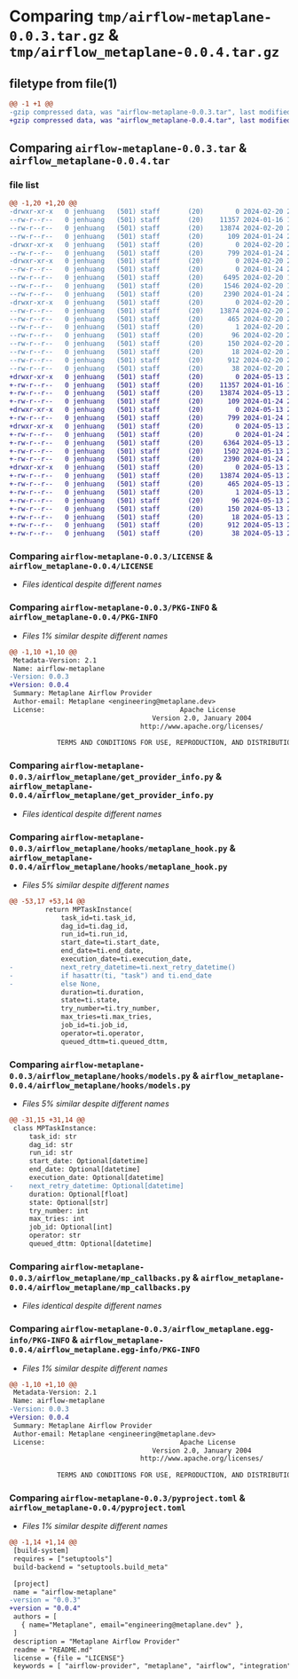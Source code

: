 # Comparing `tmp/airflow-metaplane-0.0.3.tar.gz` & `tmp/airflow_metaplane-0.0.4.tar.gz`

## filetype from file(1)

```diff
@@ -1 +1 @@
-gzip compressed data, was "airflow-metaplane-0.0.3.tar", last modified: Tue Feb 20 21:32:24 2024, max compression
+gzip compressed data, was "airflow_metaplane-0.0.4.tar", last modified: Mon May 13 20:30:55 2024, max compression
```

## Comparing `airflow-metaplane-0.0.3.tar` & `airflow_metaplane-0.0.4.tar`

### file list

```diff
@@ -1,20 +1,20 @@
-drwxr-xr-x   0 jenhuang   (501) staff       (20)        0 2024-02-20 21:32:24.043160 airflow-metaplane-0.0.3/
--rw-r--r--   0 jenhuang   (501) staff       (20)    11357 2024-01-16 17:52:37.000000 airflow-metaplane-0.0.3/LICENSE
--rw-r--r--   0 jenhuang   (501) staff       (20)    13874 2024-02-20 21:32:24.042816 airflow-metaplane-0.0.3/PKG-INFO
--rw-r--r--   0 jenhuang   (501) staff       (20)      109 2024-01-24 20:03:28.000000 airflow-metaplane-0.0.3/README.md
-drwxr-xr-x   0 jenhuang   (501) staff       (20)        0 2024-02-20 21:32:24.040384 airflow-metaplane-0.0.3/airflow_metaplane/
--rw-r--r--   0 jenhuang   (501) staff       (20)      799 2024-01-24 20:03:28.000000 airflow-metaplane-0.0.3/airflow_metaplane/get_provider_info.py
-drwxr-xr-x   0 jenhuang   (501) staff       (20)        0 2024-02-20 21:32:24.041673 airflow-metaplane-0.0.3/airflow_metaplane/hooks/
--rw-r--r--   0 jenhuang   (501) staff       (20)        0 2024-01-24 20:03:28.000000 airflow-metaplane-0.0.3/airflow_metaplane/hooks/__init__.py
--rw-r--r--   0 jenhuang   (501) staff       (20)     6495 2024-02-20 18:39:15.000000 airflow-metaplane-0.0.3/airflow_metaplane/hooks/metaplane_hook.py
--rw-r--r--   0 jenhuang   (501) staff       (20)     1546 2024-02-20 18:39:15.000000 airflow-metaplane-0.0.3/airflow_metaplane/hooks/models.py
--rw-r--r--   0 jenhuang   (501) staff       (20)     2390 2024-01-24 20:03:28.000000 airflow-metaplane-0.0.3/airflow_metaplane/mp_callbacks.py
-drwxr-xr-x   0 jenhuang   (501) staff       (20)        0 2024-02-20 21:32:24.042034 airflow-metaplane-0.0.3/airflow_metaplane.egg-info/
--rw-r--r--   0 jenhuang   (501) staff       (20)    13874 2024-02-20 21:32:24.000000 airflow-metaplane-0.0.3/airflow_metaplane.egg-info/PKG-INFO
--rw-r--r--   0 jenhuang   (501) staff       (20)      465 2024-02-20 21:32:24.000000 airflow-metaplane-0.0.3/airflow_metaplane.egg-info/SOURCES.txt
--rw-r--r--   0 jenhuang   (501) staff       (20)        1 2024-02-20 21:32:24.000000 airflow-metaplane-0.0.3/airflow_metaplane.egg-info/dependency_links.txt
--rw-r--r--   0 jenhuang   (501) staff       (20)       96 2024-02-20 21:32:24.000000 airflow-metaplane-0.0.3/airflow_metaplane.egg-info/entry_points.txt
--rw-r--r--   0 jenhuang   (501) staff       (20)      150 2024-02-20 21:32:24.000000 airflow-metaplane-0.0.3/airflow_metaplane.egg-info/requires.txt
--rw-r--r--   0 jenhuang   (501) staff       (20)       18 2024-02-20 21:32:24.000000 airflow-metaplane-0.0.3/airflow_metaplane.egg-info/top_level.txt
--rw-r--r--   0 jenhuang   (501) staff       (20)      912 2024-02-20 21:31:58.000000 airflow-metaplane-0.0.3/pyproject.toml
--rw-r--r--   0 jenhuang   (501) staff       (20)       38 2024-02-20 21:32:24.043237 airflow-metaplane-0.0.3/setup.cfg
+drwxr-xr-x   0 jenhuang   (501) staff       (20)        0 2024-05-13 20:30:55.151435 airflow_metaplane-0.0.4/
+-rw-r--r--   0 jenhuang   (501) staff       (20)    11357 2024-01-16 17:52:37.000000 airflow_metaplane-0.0.4/LICENSE
+-rw-r--r--   0 jenhuang   (501) staff       (20)    13874 2024-05-13 20:30:55.151108 airflow_metaplane-0.0.4/PKG-INFO
+-rw-r--r--   0 jenhuang   (501) staff       (20)      109 2024-01-24 20:03:28.000000 airflow_metaplane-0.0.4/README.md
+drwxr-xr-x   0 jenhuang   (501) staff       (20)        0 2024-05-13 20:30:55.148819 airflow_metaplane-0.0.4/airflow_metaplane/
+-rw-r--r--   0 jenhuang   (501) staff       (20)      799 2024-01-24 20:03:28.000000 airflow_metaplane-0.0.4/airflow_metaplane/get_provider_info.py
+drwxr-xr-x   0 jenhuang   (501) staff       (20)        0 2024-05-13 20:30:55.150234 airflow_metaplane-0.0.4/airflow_metaplane/hooks/
+-rw-r--r--   0 jenhuang   (501) staff       (20)        0 2024-01-24 20:03:28.000000 airflow_metaplane-0.0.4/airflow_metaplane/hooks/__init__.py
+-rw-r--r--   0 jenhuang   (501) staff       (20)     6364 2024-05-13 20:17:11.000000 airflow_metaplane-0.0.4/airflow_metaplane/hooks/metaplane_hook.py
+-rw-r--r--   0 jenhuang   (501) staff       (20)     1502 2024-05-13 20:17:06.000000 airflow_metaplane-0.0.4/airflow_metaplane/hooks/models.py
+-rw-r--r--   0 jenhuang   (501) staff       (20)     2390 2024-01-24 20:03:28.000000 airflow_metaplane-0.0.4/airflow_metaplane/mp_callbacks.py
+drwxr-xr-x   0 jenhuang   (501) staff       (20)        0 2024-05-13 20:30:55.150416 airflow_metaplane-0.0.4/airflow_metaplane.egg-info/
+-rw-r--r--   0 jenhuang   (501) staff       (20)    13874 2024-05-13 20:30:55.000000 airflow_metaplane-0.0.4/airflow_metaplane.egg-info/PKG-INFO
+-rw-r--r--   0 jenhuang   (501) staff       (20)      465 2024-05-13 20:30:55.000000 airflow_metaplane-0.0.4/airflow_metaplane.egg-info/SOURCES.txt
+-rw-r--r--   0 jenhuang   (501) staff       (20)        1 2024-05-13 20:30:55.000000 airflow_metaplane-0.0.4/airflow_metaplane.egg-info/dependency_links.txt
+-rw-r--r--   0 jenhuang   (501) staff       (20)       96 2024-05-13 20:30:55.000000 airflow_metaplane-0.0.4/airflow_metaplane.egg-info/entry_points.txt
+-rw-r--r--   0 jenhuang   (501) staff       (20)      150 2024-05-13 20:30:55.000000 airflow_metaplane-0.0.4/airflow_metaplane.egg-info/requires.txt
+-rw-r--r--   0 jenhuang   (501) staff       (20)       18 2024-05-13 20:30:55.000000 airflow_metaplane-0.0.4/airflow_metaplane.egg-info/top_level.txt
+-rw-r--r--   0 jenhuang   (501) staff       (20)      912 2024-05-13 20:30:31.000000 airflow_metaplane-0.0.4/pyproject.toml
+-rw-r--r--   0 jenhuang   (501) staff       (20)       38 2024-05-13 20:30:55.151503 airflow_metaplane-0.0.4/setup.cfg
```

### Comparing `airflow-metaplane-0.0.3/LICENSE` & `airflow_metaplane-0.0.4/LICENSE`

 * *Files identical despite different names*

### Comparing `airflow-metaplane-0.0.3/PKG-INFO` & `airflow_metaplane-0.0.4/PKG-INFO`

 * *Files 1% similar despite different names*

```diff
@@ -1,10 +1,10 @@
 Metadata-Version: 2.1
 Name: airflow-metaplane
-Version: 0.0.3
+Version: 0.0.4
 Summary: Metaplane Airflow Provider
 Author-email: Metaplane <engineering@metaplane.dev>
 License:                                  Apache License
                                    Version 2.0, January 2004
                                 http://www.apache.org/licenses/
         
            TERMS AND CONDITIONS FOR USE, REPRODUCTION, AND DISTRIBUTION
```

### Comparing `airflow-metaplane-0.0.3/airflow_metaplane/get_provider_info.py` & `airflow_metaplane-0.0.4/airflow_metaplane/get_provider_info.py`

 * *Files identical despite different names*

### Comparing `airflow-metaplane-0.0.3/airflow_metaplane/hooks/metaplane_hook.py` & `airflow_metaplane-0.0.4/airflow_metaplane/hooks/metaplane_hook.py`

 * *Files 5% similar despite different names*

```diff
@@ -53,17 +53,14 @@
         return MPTaskInstance(
             task_id=ti.task_id,
             dag_id=ti.dag_id,
             run_id=ti.run_id,
             start_date=ti.start_date,
             end_date=ti.end_date,
             execution_date=ti.execution_date,
-            next_retry_datetime=ti.next_retry_datetime()
-            if hasattr(ti, "task") and ti.end_date
-            else None,
             duration=ti.duration,
             state=ti.state,
             try_number=ti.try_number,
             max_tries=ti.max_tries,
             job_id=ti.job_id,
             operator=ti.operator,
             queued_dttm=ti.queued_dttm,
```

### Comparing `airflow-metaplane-0.0.3/airflow_metaplane/hooks/models.py` & `airflow_metaplane-0.0.4/airflow_metaplane/hooks/models.py`

 * *Files 5% similar despite different names*

```diff
@@ -31,15 +31,14 @@
 class MPTaskInstance:
     task_id: str
     dag_id: str
     run_id: str
     start_date: Optional[datetime]
     end_date: Optional[datetime]
     execution_date: Optional[datetime]
-    next_retry_datetime: Optional[datetime]
     duration: Optional[float]
     state: Optional[str]
     try_number: int
     max_tries: int
     job_id: Optional[int]
     operator: str
     queued_dttm: Optional[datetime]
```

### Comparing `airflow-metaplane-0.0.3/airflow_metaplane/mp_callbacks.py` & `airflow_metaplane-0.0.4/airflow_metaplane/mp_callbacks.py`

 * *Files identical despite different names*

### Comparing `airflow-metaplane-0.0.3/airflow_metaplane.egg-info/PKG-INFO` & `airflow_metaplane-0.0.4/airflow_metaplane.egg-info/PKG-INFO`

 * *Files 1% similar despite different names*

```diff
@@ -1,10 +1,10 @@
 Metadata-Version: 2.1
 Name: airflow-metaplane
-Version: 0.0.3
+Version: 0.0.4
 Summary: Metaplane Airflow Provider
 Author-email: Metaplane <engineering@metaplane.dev>
 License:                                  Apache License
                                    Version 2.0, January 2004
                                 http://www.apache.org/licenses/
         
            TERMS AND CONDITIONS FOR USE, REPRODUCTION, AND DISTRIBUTION
```

### Comparing `airflow-metaplane-0.0.3/pyproject.toml` & `airflow_metaplane-0.0.4/pyproject.toml`

 * *Files 1% similar despite different names*

```diff
@@ -1,14 +1,14 @@
 [build-system]
 requires = ["setuptools"]
 build-backend = "setuptools.build_meta"
 
 [project]
 name = "airflow-metaplane"
-version = "0.0.3"
+version = "0.0.4"
 authors = [
   { name="Metaplane", email="engineering@metaplane.dev" },
 ]
 description = "Metaplane Airflow Provider"
 readme = "README.md"
 license = {file = "LICENSE"}
 keywords = [ "airflow-provider", "metaplane", "airflow", "integration" ]
```

